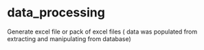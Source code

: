 # data_processing
Generate excel file or pack of excel files ( data was populated from extracting and manipulating from database)
